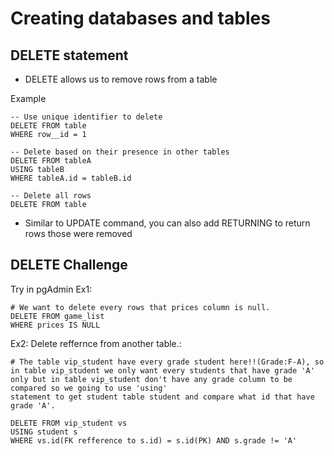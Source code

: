 # Creating databases and tables

## DELETE statement
- DELETE allows us to remove rows from a table

Example
```
-- Use unique identifier to delete
DELETE FROM table
WHERE row__id = 1

-- Delete based on their presence in other tables
DELETE FROM tableA
USING tableB
WHERE tableA.id = tableB.id

-- Delete all rows
DELETE FROM table
```

- Similar to UPDATE command, you can also add RETURNING to return rows those were removed

## DELETE Challenge
Try in pgAdmin
Ex1:
```
# We want to delete every rows that prices column is null.
DELETE FROM game_list
WHERE prices IS NULL
```
Ex2: Delete reffernce from another table.:
```
# The table vip_student have every grade student here!!(Grade:F-A), so in table vip_student we only want every students that have grade 'A' only but in table vip_student don't have any grade column to be compared so we going to use 'using'
statement to get student table student and compare what id that have grade 'A'.

DELETE FROM vip_student vs
USING student s
WHERE vs.id(FK refference to s.id) = s.id(PK) AND s.grade != 'A' 

```
